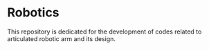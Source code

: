 # Robotics
This repository is dedicated for the development of codes related to articulated robotic arm and its design.
